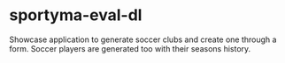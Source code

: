 # sportyma-eval-dl
Showcase application to generate soccer clubs and create one through a form. Soccer players are generated too with their seasons history.
